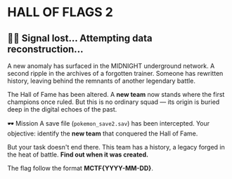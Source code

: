 # HALL OF FLAGS 2

## 🏴‍☠️ Signal lost... Attempting data reconstruction...

A new anomaly has surfaced in the MIDNIGHT underground network. A second ripple in the archives of a forgotten trainer. Someone has rewritten history, leaving behind the remnants of another legendary battle.

The Hall of Fame has been altered. A **new team** now stands where the first champions once ruled. But this is no ordinary squad — its origin is buried deep in the digital echoes of the past.

🕶️ Mission 
A save file (`pokemon_save2.sav`) has been intercepted. Your objective: identify the **new team** that conquered the Hall of Fame.

But your task doesn't end there. This team has a history, a legacy forged in the heat of battle. **Find out when it was created.**

The flag follow the format **MCTF{YYYY-MM-DD}**.
